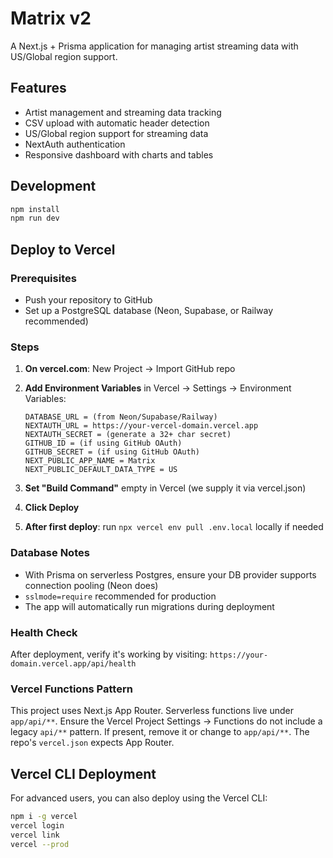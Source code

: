 # Matrix v2

A Next.js + Prisma application for managing artist streaming data with US/Global region support.

<!-- Last updated: 2025-08-19 22:30 UTC -->
<!-- Force deploy: 2025-08-19 22:45 UTC -->
<!-- Debug deploy: 2025-08-19 23:00 UTC -->

## Features

- Artist management and streaming data tracking
- CSV upload with automatic header detection
- US/Global region support for streaming data
- NextAuth authentication
- Responsive dashboard with charts and tables

## Development

```bash
npm install
npm run dev
```

## Deploy to Vercel

### Prerequisites
- Push your repository to GitHub
- Set up a PostgreSQL database (Neon, Supabase, or Railway recommended)

### Steps

1. **On vercel.com**: New Project → Import GitHub repo

2. **Add Environment Variables** in Vercel → Settings → Environment Variables:
   ```
   DATABASE_URL = (from Neon/Supabase/Railway)
   NEXTAUTH_URL = https://your-vercel-domain.vercel.app
   NEXTAUTH_SECRET = (generate a 32+ char secret)
   GITHUB_ID = (if using GitHub OAuth)
   GITHUB_SECRET = (if using GitHub OAuth)
   NEXT_PUBLIC_APP_NAME = Matrix
   NEXT_PUBLIC_DEFAULT_DATA_TYPE = US
   ```

3. **Set "Build Command"** empty in Vercel (we supply it via vercel.json)

4. **Click Deploy**

5. **After first deploy**: run `npx vercel env pull .env.local` locally if needed

### Database Notes
- With Prisma on serverless Postgres, ensure your DB provider supports connection pooling (Neon does)
- `sslmode=require` recommended for production
- The app will automatically run migrations during deployment

### Health Check
After deployment, verify it's working by visiting: `https://your-domain.vercel.app/api/health`

### Vercel Functions Pattern
This project uses Next.js App Router. Serverless functions live under `app/api/**`.
Ensure the Vercel Project Settings → Functions do not include a legacy `api/**` pattern.
If present, remove it or change to `app/api/**`. The repo's `vercel.json` expects App Router.

## Vercel CLI Deployment

For advanced users, you can also deploy using the Vercel CLI:
```bash
npm i -g vercel
vercel login
vercel link
vercel --prod
```
